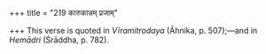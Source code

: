 +++
title = "219 कारुकान्नम् प्रजाम्"

+++
This verse is quoted in *Vīramitrodaya* (Āhnika, p. 507);—and in
*Hemādri* (Śrāddha, p. 782).


